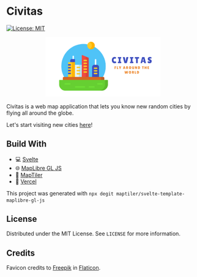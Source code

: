 # Civitas

[![License: MIT](https://img.shields.io/badge/License-MIT-yellow.svg)](https://opensource.org/licenses/MIT)

<p align="center">
  <img src="public/civitas.png" alt="Civitas" width="300" />
</p>

Civitas is a web map application that lets you know new random cities by flying all around the globe.

Let's start visiting new cities [here](https://civitas.franmartin.es/)!

## Build With

* :computer: [Svelte](https://svelte.dev/)
* :globe_with_meridians: [MapLibre GL JS](https://maplibre.org/)
* :art: [MapTiler](https://www.maptiler.com/)
* :satellite: [Vercel](https://vercel.com/)

This project was generated with ```npx degit maptiler/svelte-template-maplibre-gl-js```

## License

Distributed under the MIT License. See `LICENSE` for more information.

## Credits

Favicon credits to [Freepik](https://www.flaticon.es/autores/freepik) in [Flaticon](https://www.flaticon.es/).